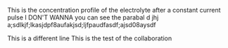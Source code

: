This is the concentration profile of the electrolyte after a constant current pulse I DON'T WANNA
you can see the parabal d
jhj
a;sdlkjf;lkasjdpf8aufakjsd;ljfpaudfasdf;ajsd08aysdf


This is a different line
This is the test of the collaboration
